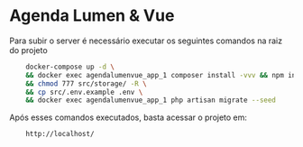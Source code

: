 # Agenda Lumen & Vue
Para subir o server é necessário executar os seguintes comandos na raiz do projeto
``` bash
    docker-compose up -d \
    && docker exec agendalumenvue_app_1 composer install -vvv && npm install \
    && chmod 777 src/storage/ -R \ 
    && cp src/.env.example .env \ 
    && docker exec agendalumenvue_app_1 php artisan migrate --seed
```
Após esses comandos executados, basta acessar o projeto em:
```
    http://localhost/
```